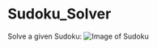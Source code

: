 # Sudoku_Solver
Solve a given Sudoku:
![Image of Sudoku](file:///Users/heqi/Desktop/Marketing%20Analytics/Screen%20Shot%202020-10-05%20at%2013.40.54.png)
